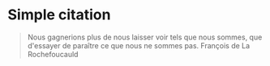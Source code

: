 # Simple citation

> Nous gagnerions plus de nous laisser voir tels que nous sommes,
> que d'essayer de paraître ce que nous ne sommes pas.
François de La Rochefoucauld 
